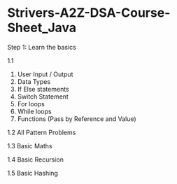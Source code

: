 # Strivers-A2Z-DSA-Course-Sheet_Java

Step 1: Learn the basics

1.1 
1. User Input / Output		
2. Data Types		
3. If Else statements		
4. Switch Statement		
5. For loops		
6. While loops		
7. Functions (Pass by Reference and Value)

1.2
All Pattern Problems

1.3
Basic Maths

1.4
Basic Recursion

1.5
Basic Hashing
